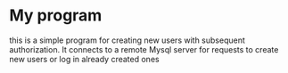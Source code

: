 # My program
this is a simple program for creating new users with subsequent authorization.
It connects to a remote Mysql server for requests to create new users or log in already created ones
